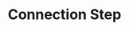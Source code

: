 ---
# -------------------------- #
#        CONTENT TYPE        #
# -------------------------- #

content-type: "api-structure"
key: "connection-step-object"


# -------------------------- #
#        OBJECT INFO         #
# -------------------------- #

title: "Connection Step"
description: "{{ api.data-structures.connection-steps.description | flatify }}"


# -------------------------- #
#      OBJECT ATTRIBUTES     #
# -------------------------- #

object-attributes:
  - name: "type"
    type: "string"
    description: |
      The type of step. Possible values are:

      - `form` - The first step in every source's creation.
      - `oauth` - If required, the OAuth step for the source's creation.
      - `profile` - If required, the profile selection step. For example: Selecting a Facebook Ads profile.
      - `discover_schema` - The step in which Stitch performs a [structure sync]({{ api.terms }}) to detect the tables and attributes available in the source.
      - `field_selection` - The step in which tables and columns are selected for replication.
      - `fully_configured` - Achieved when the source has a successful connection and `field_selection` is complete.

  - name: "properties"
    type: "array"
    description: "An array of [Properties objects]({{ api.data-structures.properties.section }})."


# -------------------------- #
#          EXAMPLES          #
# -------------------------- #

examples:
  - code: |
      {  
         "report_card":{  
            "type":"platform.hubspot",
            "current_step":2,
            "steps":[  
               {  
                  "type":"form",
                  "properties":[]
               },
               {  
                  "type":"oauth",
                  "properties":[]
               },
               {  
                  "type":"discover_schema",
                  "properties":[]
               },
               {  
                  "type":"field_selection",
                  "properties":[]
               },
               {  
                  "type":"fully_configured",
                  "properties":[]
               }
            ]
         }
      }
---